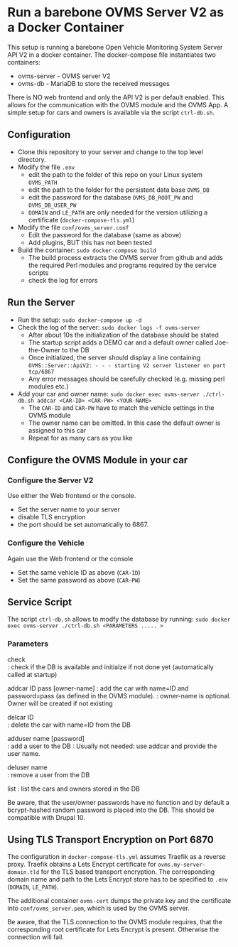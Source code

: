 Run a barebone OVMS Server V2 as a Docker Container
===================================================

This setup is running a barebone Open Vehicle Monitoring System Server API V2 in a docker container.
The docker-compose file instantiates two containers: 
- ovms-server - OVMS server V2
- ovms-db - MariaDB to store the received messages

There is NO web frontend and only the API V2 is per default enabled. This allows for the communication with the OVMS module and the OVMS App.
A simple setup for cars and owners is available via the script `ctrl-db.sh`.

Configuration
-------------
- Clone this repository to your server and change to the top level directory.
- Modify the file `.env`
  - edit the path to the folder of this repo on your Linux system `OVMS_PATH`
  - edit the path to the folder for the persistent data base `OVMS_DB`
  - edit the password for the database `OVMS_DB_ROOT_PW` and `OVMS_DB_USER_PW`
  - `DOMAIN` and `LE_PATH` are only needed for the version utilizing a certificate (`docker-compose-tls.yml`)
- Modify the file `conf/ovms_server.conf`
  - Edit the password for the database (same as above)
  - Add plugins, BUT this has not been tested
- Build the container: `sudo docker-compose build` 
  - The build process extracts the OVMS server from github and adds the required Perl modules and programs required by the service scripts
  - check the log for errors

Run the Server
--------------
- Run the setup: `sudo docker-compose up -d` 
- Check the log of the server: `sudo docker logs -f ovms-server`
  - After about 10s the initialization of the database should be stated
  - The startup script adds a DEMO car and a default owner called Joe-the-Owner to the DB
  - Once initialized, the server should display a line containing `OVMS::Server::ApiV2: - - - starting V2 server listener on port tcp/6867`
  - Any error messages should be carefully checked (e.g. missing perl modules etc.)
- Add your car and owner name: `sudo docker exec ovms-server ./ctrl-db.sh addcar <CAR-ID> <CAR-PW> <YOUR-NAME>`
  - The `CAR-ID` and `CAR-PW` have to match the vehicle settings in the OVMS module
  - The owner name can be omitted. In this case the default owner is assigned to this car
  - Repeat for as many cars as you like

Configure the OVMS Module in your car
-------------------------------------
### Configure the Server V2
Use either the Web frontend or the console.
- Set the server name to your server
- disable TLS encryption
- the port should be set automatically to 6867.

### Configure the Vehicle
Again use the Web frontend or the console
- Set the same vehicle ID as above (`CAR-ID`) 
- Set the same password as above (`CAR-PW`)  

Service Script
--------------
The script `ctrl-db.sh` allows to modfy the database by running: `sudo docker exec ovms-server ./ctrl-db.sh <PARAMETERS ..... >`

### Parameters
check                       
: check if the DB is available and initialze if not done yet (automatically called at startup)

addcar ID pass [owner-name] 
: add the car with name=ID and password=pass (as defined in the OVMS module). 
: owner-name is optional. Owner will be created if not existing

delcar ID                   
: delete the car with name=ID from the DB

adduser name [password]     
: add a user to the DB
: Usually not needed: use addcar and provide the user name.

deluser name                
: remove a user from the DB

list
: list the cars and owners stored in the DB  

Be aware, that the user/owner passwords have no function and by default a bcrypt-hashed random password is placed into the DB. This should be compatible with Drupal 10.


Using TLS Transport Encryption on Port 6870
-------------------------------------------
The configuration in `docker-compose-tls.yml` assumes Traefik as a reverse proxy.
Traefik obtains a Lets Encrypt certificate for `ovms.my-server-domain.tld` for the TLS based transport encryption. 
The corresponding domain name and path to the Lets Encrypt store has to be specified to `.env` (`DOMAIN`, `LE_PATH`). 

The additional container `ovms-cert` dumps the private key and the certificate into `conf/ovms_server.pem`, which is used by the OVMS server.

Be aware, that the TLS connection to the OVMS module requires, that the corresponding root certificate for Lets Encrypt is present. Otherwise the connection will fail.
